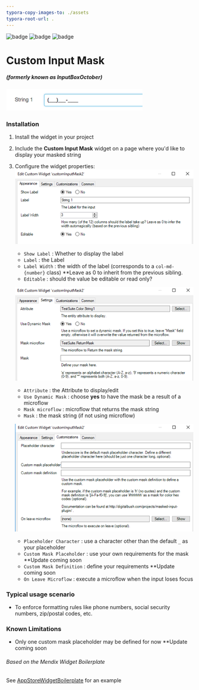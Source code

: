 ```yaml
---
typora-copy-images-to: ./assets
typora-root-url: .
---
```


![badge](https://img.shields.io/badge/mendix-5.19.0-green.svg)
![badge](https://img.shields.io/badge/mendix-6.10.9-green.svg)
![badge](https://img.shields.io/badge/mobile-friendly-green.svg)

# Custom Input Mask

##### (formerly known as InputBoxOctober)

![FA11D81D-B007-4D28-84F0-D0485DE4175D](/assets/FA11D81D-B007-4D28-84F0-D0485DE4175D.png)


### Installation

1. Install the widget in your project

2. Include the **Custom Input Mask** widget on a page where you'd like to display your masked string

3. Configure the widget properties:
    ![939DA8EA-75BA-4114-954F-40D168B85023](/assets/939DA8EA-75BA-4114-954F-40D168B85023.png)

    - `Show Label` : Whether to display the label
    - `Label` : the Label
    - `Label Width` : the width of the label (corresponds to a `col-md-{number}` class) **Leave as 0 to inherit from the previous sibling.
    - `Editable` : should the value be editable or read only?

    ![F3DEF1C8-FC96-4FA5-9A90-878A974301BA](/assets/F3DEF1C8-FC96-4FA5-9A90-878A974301BA.png)

    * `Attribute` : the Attribute to display/edit
    * `Use Dynamic Mask` : choose **yes** to have the mask be a result of a microflow
    * `Mask microflow` : microflow that returns the mask string
    * `Mask` : the mask string (if not using microflow)

    ![2F3FFB19-8CCE-4C43-91C7-C381F5D2B69C](/assets/2F3FFB19-8CCE-4C43-91C7-C381F5D2B69C.png)

    * `Placeholder Character` : use a character other than the default `_` as your placeholder
    * `Custom Mask Placeholder` : use your own requirements for the mask **Update coming soon
    * `Custom Mask Definition` : define your requirements **Update coming soon
    * `On Leave Microflow` : execute a microflow when the input loses focus

### Typical usage scenario

- To enforce formatting rules like phone numbers, social security numbers, zip/postal codes, etc.

### Known Limitations

- Only one custom mask placeholder may be defined for now **Update coming soon

###### Based on the Mendix Widget Boilerplate

See [AppStoreWidgetBoilerplate](https://github.com/mendix/AppStoreWidgetBoilerplate/) for an example
